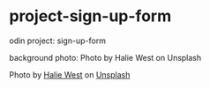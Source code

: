 # project-sign-up-form
odin project: sign-up-form

background photo: Photo by Halie West on Unsplash

Photo by <a href="https://unsplash.com/@haliewestphoto?utm_source=unsplash&utm_medium=referral&utm_content=creditCopyText">Halie West</a> on <a href="https://unsplash.com/@haliewestphoto?utm_source=unsplash&utm_medium=referral&utm_content=creditCopyText">Unsplash</a>
  
